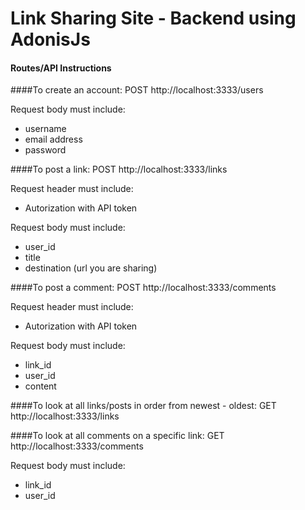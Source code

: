 # Link Sharing Site - Backend using AdonisJs

#### Routes/API Instructions

####To create an account:
POST http://localhost:3333/users

Request body must include:
* username
* email address
* password


####To post a link:
POST http://localhost:3333/links

Request header must include:
* Autorization with API token

Request body must include:
* user_id
* title
* destination (url you are sharing)

####To post a comment:
POST http://localhost:3333/comments

Request header must include:
* Autorization with API token

Request body must include:
* link_id
* user_id
* content

####To look at all links/posts in order from newest - oldest:
GET http://localhost:3333/links

####To look at all comments on a specific link:
GET http://localhost:3333/comments

Request body must include:
* link_id
* user_id
